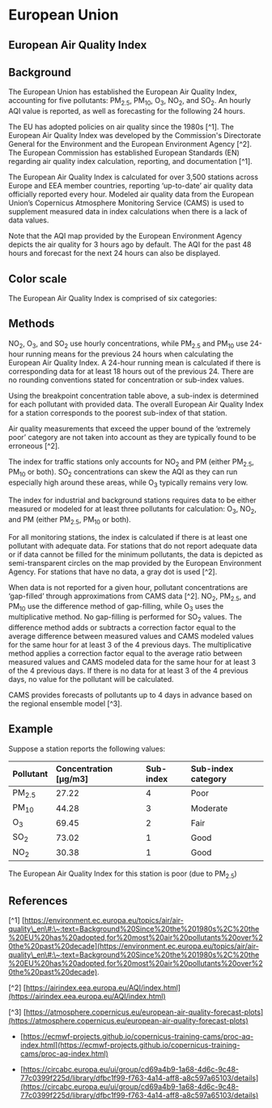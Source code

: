 # European Union

## European Air Quality Index

## Background

The European Union has established the European Air Quality Index, accounting for five pollutants: PM<sub>2.5</sub>, PM<sub>10</sub>, O<sub>3</sub>, NO<sub>2</sub>, and SO<sub>2</sub>. An hourly AQI value is reported, as well as forecasting for the following 24 hours.

The EU has adopted policies on air quality since the 1980s [^1]. The European Air Quality Index was developed by the Commission's Directorate General for the Environment and the European Environment Agency [^2]. The European Commission has established European Standards (EN) regarding air quality index calculation, reporting, and documentation [^1].

The European Air Quality Index is calculated for over 3,500 stations across Europe and EEA member countries, reporting ‘up-to-date’ air quality data officially reported every hour. Modeled air quality data from the European Union’s Copernicus Atmosphere Monitoring Service (CAMS) is used to supplement measured data in index calculations when there is a lack of data values.

Note that the AQI map provided by the European Environment Agency depicts the air quality for 3 hours ago by default. The AQI for the past 48 hours and forecast for the next 24 hours can also be displayed.

## Color scale

The European Air Quality Index is comprised of six categories:

## Methods

NO<sub>2</sub>, O<sub>3</sub>, and SO<sub>2</sub> use hourly concentrations, while PM<sub>2.5</sub> and PM<sub>10</sub> use 24-hour running means for the previous 24 hours when calculating the European Air Quality Index. A 24-hour running mean is calculated if there is corresponding data for at least 18 hours out of the previous 24. There are no rounding conventions stated for concentration or sub-index values.

Using the breakpoint concentration table above, a sub-index is determined for each pollutant with provided data. The overall European Air Quality Index for a station corresponds to the poorest sub-index of that station.

Air quality measurements that exceed the upper bound of the ‘extremely poor’ category are not taken into account as they are typically found to be erroneous [^2].

The index for traffic stations only accounts for NO<sub>2</sub> and PM (either PM<sub>2.5</sub>, PM<sub>10</sub> or both). SO<sub>2</sub> concentrations can skew the AQI as they can run especially high around these areas, while O<sub>3</sub> typically remains very low.

The index for industrial and background stations requires data to be either measured or modeled for at least three pollutants for calculation: O<sub>3</sub>, NO<sub>2</sub>, and PM (either PM<sub>2.5</sub>, PM<sub>10</sub> or both).

For all monitoring stations, the index is calculated if there is at least one pollutant with adequate data. For stations that do not report adequate data or if data cannot be filled for the minimum pollutants, the data is depicted as semi-transparent circles on the map provided by the European Environment Agency. For stations that have no data, a gray dot is used [^2].

When data is not reported for a given hour, pollutant concentrations are ‘gap-filled’ through approximations from CAMS data [^2]. NO<sub>2</sub>, PM<sub>2.5</sub>, and PM<sub>10</sub> use the difference method of gap-filling, while O<sub>3</sub> uses the multiplicative method. No gap-filling is performed for SO<sub>2</sub> values. The difference method adds or subtracts a correction factor equal to the average difference between measured values and CAMS modeled values for the same hour for at least 3 of the 4 previous days. The multiplicative method applies a correction factor equal to the average ratio between measured values and CAMS modeled data for the same hour for at least 3 of the 4 previous days. If there is no data for at least 3 of the 4 previous days, no value for the pollutant will be calculated.

CAMS provides forecasts of pollutants up to 4 days in advance based on the regional ensemble model [^3].

## Example

Suppose a station reports the following values:

| Pollutant | Concentration \[µg/m3\]  | Sub-index | Sub-index category |
| :---- | :---- | :---- | :---- |
| PM<sub>2.5</sub> | 27.22 | 4 | Poor |
| PM<sub>10</sub> | 44.28 | 3 | Moderate |
| O<sub>3</sub> | 69.45 | 2 | Fair |
| SO<sub>2</sub> | 73.02 | 1 | Good |
| NO<sub>2</sub> | 30.38 | 1 | Good |

The European Air Quality Index for this station is poor (due to PM<sub>2.5</sub>)

## References

[^1] [https://environment.ec.europa.eu/topics/air/air-quality\_en\#:\~:text=Background%20Since%20the%201980s%2C%20the%20EU%20has%20adopted,for%20most%20air%20pollutants%20over%20the%20past%20decade](https://environment.ec.europa.eu/topics/air/air-quality\_en\#:\~:text=Background%20Since%20the%201980s%2C%20the%20EU%20has%20adopted,for%20most%20air%20pollutants%20over%20the%20past%20decade).

[^2] [https://airindex.eea.europa.eu/AQI/index.html](https://airindex.eea.europa.eu/AQI/index.html)

[^3] [https://atmosphere.copernicus.eu/european-air-quality-forecast-plots](https://atmosphere.copernicus.eu/european-air-quality-forecast-plots)

* [https://ecmwf-projects.github.io/copernicus-training-cams/proc-aq-index.html](https://ecmwf-projects.github.io/copernicus-training-cams/proc-aq-index.html)

* [https://circabc.europa.eu/ui/group/cd69a4b9-1a68-4d6c-9c48-77c0399f225d/library/dfbc1f99-f763-4a14-aff8-a8c597a65103/details](https://circabc.europa.eu/ui/group/cd69a4b9-1a68-4d6c-9c48-77c0399f225d/library/dfbc1f99-f763-4a14-aff8-a8c597a65103/details)

